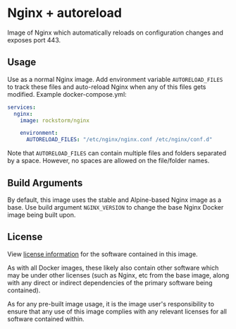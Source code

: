 # Nginx + autoreload

Image of Nginx which automatically reloads on configuration changes
and exposes port 443.

## Usage

Use as a normal Nginx image. Add environment variable
`AUTORELOAD_FILES` to track these files and auto-reload Nginx when any
of this files gets modified. Example docker-compose.yml:

```yaml
services:
  nginx:
    image: rockstorm/nginx

    environment:
      AUTORELOAD_FILES: "/etc/nginx/nginx.conf /etc/nginx/conf.d"
```

Note that `AUTORELOAD_FILES` can contain multiple files and folders
separated by a space. However, no spaces are allowed on the
file/folder names.

## Build Arguments

By default, this image uses the stable and Alpine-based Nginx image as
a base. Use build argument `NGINX_VERSION` to change the base Nginx
Docker image being built upon.

## License

View [license information][8] for the software contained in this
image.

As with all Docker images, these likely also contain other software
which may be under other licenses (such as Nginx, etc from the base
image, along with any direct or indirect dependencies of the primary
software being contained).

As for any pre-built image usage, it is the image user's
responsibility to ensure that any use of this image complies with any
relevant licenses for all software contained within.

[8]: https://github.com/rockstorm101/nginx-autoreload/blob/master/LICENSE
